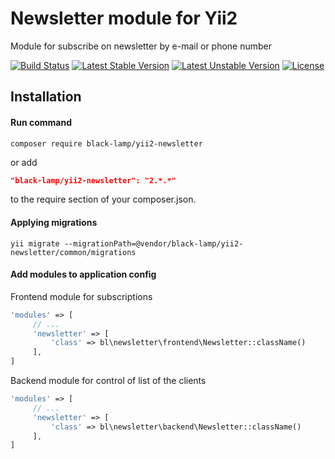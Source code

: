 Newsletter module for Yii2
==========================
Module for subscribe on newsletter by e-mail or phone number

[![Build Status](https://travis-ci.org/black-lamp/yii2-newsletter.svg?branch=master)](https://travis-ci.org/black-lamp/yii2-newsletter)
[![Latest Stable Version](https://poser.pugx.org/black-lamp/yii2-newsletter/v/stable)](https://packagist.org/packages/black-lamp/yii2-newsletter)
[![Latest Unstable Version](https://poser.pugx.org/black-lamp/yii2-newsletter/v/unstable)](https://packagist.org/packages/black-lamp/yii2-newsletter)
[![License](https://poser.pugx.org/black-lamp/yii2-newsletter/license)](https://packagist.org/packages/black-lamp/yii2-newsletter)

Installation
------------
#### Run command
```
composer require black-lamp/yii2-newsletter
```
or add
```json
"black-lamp/yii2-newsletter": "2.*.*"
```
to the require section of your composer.json.
#### Applying migrations
```
yii migrate --migrationPath=@vendor/black-lamp/yii2-newsletter/common/migrations
```
#### Add modules to application config
Frontend module for subscriptions
```php
'modules' => [
     // ...
     'newsletter' => [
         'class' => bl\newsletter\frontend\Newsletter::className()
     ],
]
```
Backend module for control of list of the clients
```php
'modules' => [
     // ...
     'newsletter' => [
         'class' => bl\newsletter\backend\Newsletter::className()
     ],
]
```
